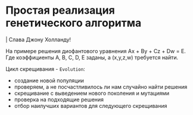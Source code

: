 # Простая реализация генетического алгоритма

| Слава Джону Холланду!

На примере решения диофантового уравнения Ax + By + Cz + Dw = E.
Где коэффициенты A, B, C, D, E заданы, a (x,y,z,w) требуется найти.

Цикл скрещивания - `Evolution`:
- создание новой популяции
- проверяем, а не посчастливилось ли нам случайно найти решения
- скрещивание с выведением нового поколения и мутациями
- проверка на подходящие решения
- отбор наилучших вариантов для следующего скрещивания
